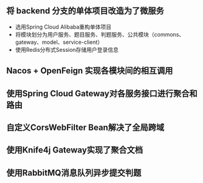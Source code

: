 ## 将 backend 分支的单体项目改造为了微服务
- 选用Spring Cloud Alibaba重构单体项目
- 将模块划分为用户服务、题目服务、判题服务、公共模块（commons、gateway、model、service-client）
- 使用Redis分布式Session存储用户登录信息
## Nacos + OpenFeign 实现各模块间的相互调用
## 使用Spring Cloud Gateway对各服务接口进行聚合和路由
## 自定义CorsWebFilter Bean解决了全局跨域
## 使用Knife4j Gateway实现了聚合文档
## 使用RabbitMQ消息队列异步提交判题
